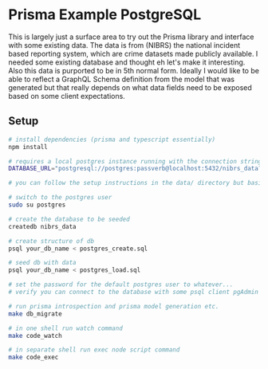 # Prisma Example PostgreSQL

This is largely just a surface area to try out the Prisma library and interface with some existing data. The data is from (NIBRS) the national incident based reporting system, which are crime datasets made publicly available. I needed some existing database and thought eh let's make it interesting. Also this data is purported to be in 5th normal form. Ideally I would like to be able to reflect a GraphQL Schema definition from the model that was generated but that really depends on what data fields need to be exposed based on some client expectations.

## Setup

```bash
# install dependencies (prisma and typescript essentially)
npm install

# requires a local postgres instance running with the connection string specified in the .env file. My connection is checked in so it is uncommented.
DATABASE_URL="postgresql://postgres:passverb@localhost:5432/nibrs_data?schema=public"

# you can follow the setup instructions in the data/ directory but basic steps are

# switch to the postgres user
sudo su postgres

# create the database to be seeded
createdb nibrs_data

# create structure of db
psql your_db_name < postgres_create.sql

# seed db with data
psql your_db_name < postgres_load.sql

# set the password for the default postgres user to whatever...
# verify you can connect to the database with some psql client pgAdmin or similar, I am using a vscode extension.

# run prisma introspection and prisma model generation etc.
make db_migrate 

# in one shell run watch command
make code_watch

# in separate shell run exec node script command
make code_exec
```

